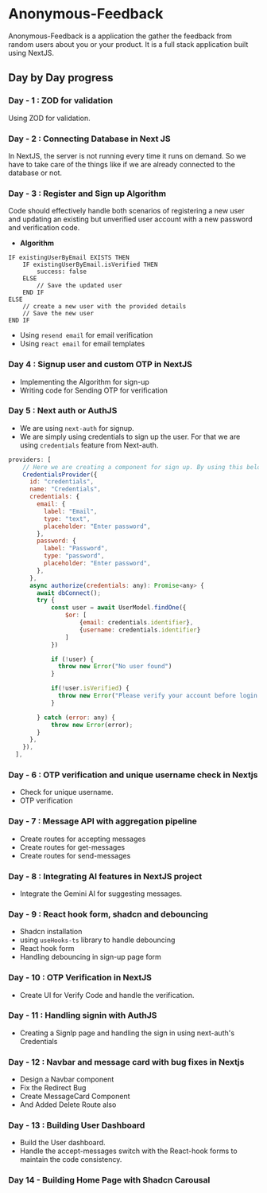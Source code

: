 # Anonymous-Feedback

Anonymous-Feedback is a application the gather the feedback from random users about you or your product. It is a full stack application built using NextJS.

## Day by Day progress

### Day - 1 : ZOD for validation

Using ZOD for validation.

### Day - 2 : Connecting Database in Next JS

In NextJS, the server is not running every time it runs on demand. So we have to take care of the things like if we are already connected to the database or not.

### Day - 3 : Register and Sign up Algorithm

Code should effectively handle both scenarios of registering a new user and updating an existing but unverified user account with a new password and verification code.

- **Algorithm**

```
IF existingUserByEmail EXISTS THEN
    IF existingUserByEmail.isVerified THEN
        success: false
    ELSE
        // Save the updated user
    END IF
ELSE
    // create a new user with the provided details
    // Save the new user
END IF
```

- Using `resend email` for email verification
- Using `react email` for email templates

### Day 4 : Signup user and custom OTP in NextJS 

* Implementing the Algorithm for sign-up 
* Writing code for Sending OTP for verification

### Day 5 : Next auth or AuthJS

- We are using `next-auth` for signup.
- We are simply using credentials to sign up the user. For that we are using `credentials` feature from Next-auth.

```javascript
providers: [
    // Here we are creating a component for sign up. By using this below information, next-auth will create a component for signup which will render on the screen
    CredentialsProvider({
      id: "credentials",
      name: "Credentials",
      credentials: {
        email: {
          label: "Email",
          type: "text",
          placeholder: "Enter password",
        },
        password: {
          label: "Password",
          type: "password",
          placeholder: "Enter password",
        },
      },
      async authorize(credentials: any): Promise<any> {
        await dbConnect();
        try {
            const user = await UserModel.findOne({
                $or: [
                    {email: credentials.identifier},
                    {username: credentials.identifier}
                ]
            })

            if (!user) {
              throw new Error("No user found")
            }

            if(!user.isVerified) {
              throw new Error("Please verify your account before login.")
            }

        } catch (error: any) {
            throw new Error(error);
        }
      },
    }),
  ],
```

### Day - 6 : OTP verification and unique username check in Nextjs

* Check for unique username.
* OTP verification

### Day - 7 : Message API with aggregation pipeline

* Create routes for accepting messages
* Create routes for get-messages
* Create routes for send-messages

### Day - 8 : Integrating AI features in NextJS project

* Integrate the Gemini AI for suggesting messages.

### Day - 9 : React hook form, shadcn and debouncing

* Shadcn installation 
* using `useHooks-ts` library to handle debouncing
* React hook form
* Handling debouncing in sign-up page form

### Day - 10 : OTP Verification in NextJS 

* Create UI for Verify Code and handle the verification.

### Day - 11 : Handling signin with AuthJS

* Creating a SignIp page and handling the sign in using next-auth's Credentials

### Day - 12 : Navbar and message card with bug fixes in Nextjs

* Design a Navbar component
* Fix the Redirect Bug
* Create MessageCard Component
* And Added Delete Route also

### Day - 13 : Building User Dashboard

* Build the User dashboard.
* Handle the accept-messages switch with the React-hook forms to maintain the code consistency.

### Day 14 - Building Home Page with Shadcn Carousal

